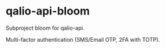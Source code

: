 # qalio-api-bloom

Subproject bloom for qalio-api.

Multi-factor authentication (SMS/Email OTP, 2FA with TOTP).
